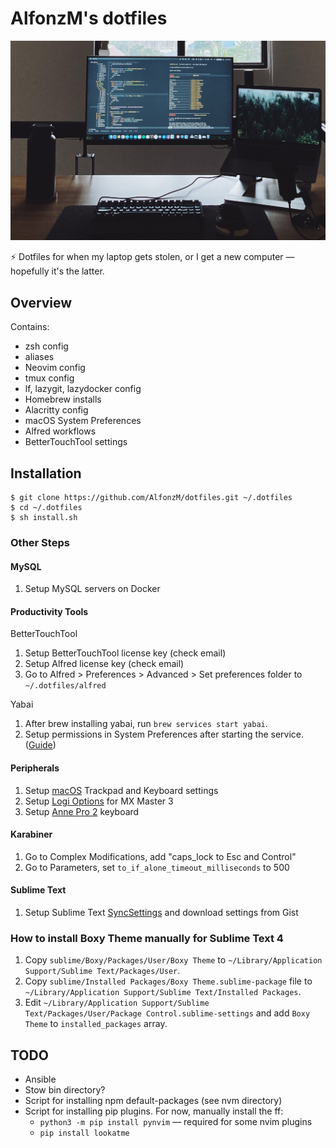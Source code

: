 # AlfonzM's dotfiles

![An image of Alfonz's workspace including a laptop and an external monitor that's showing code on Vim — the vastly superior code editor. :wink:](img/dotfiles.jpg)

⚡️ Dotfiles for when my laptop gets stolen, or I get a new computer — hopefully it's the latter.

## Overview

Contains:

- zsh config
- aliases
- Neovim config
- tmux config
- lf, lazygit, lazydocker config
- Homebrew installs
- Alacritty config
- macOS System Preferences
- Alfred workflows
- BetterTouchTool settings

## Installation

```
$ git clone https://github.com/AlfonzM/dotfiles.git ~/.dotfiles
$ cd ~/.dotfiles
$ sh install.sh
```

### Other Steps

#### MySQL
1. Setup MySQL servers on Docker

#### Productivity Tools

BetterTouchTool

1. Setup BetterTouchTool license key (check email)
1. Setup Alfred license key (check email)
1. Go to Alfred > Preferences > Advanced > Set preferences folder to `~/.dotfiles/alfred`

Yabai

1. After brew installing yabai, run `brew services start yabai`.
1. Setup permissions in System Preferences after starting the service. ([Guide](https://github.com/koekeishiya/yabai/wiki/Installing-yabai-(latest-release)))

#### Peripherals
1. Setup [macOS](/macos) Trackpad and Keyboard settings
1. Setup [Logi Options](/mouse) for MX Master 3
1. Setup [Anne Pro 2](/keyboards/annepro2) keyboard

#### Karabiner

1. Go to Complex Modifications, add "caps_lock to Esc and Control"
1. Go to Parameters, set `to_if_alone_timeout_milliseconds` to 500

#### Sublime Text
1. Setup Sublime Text [SyncSettings](https://packagecontrol.io/packages/Sync%20Settings) and download settings from Gist

### How to install Boxy Theme manually for Sublime Text 4

1. Copy `sublime/Boxy/Packages/User/Boxy Theme` to `~/Library/Application Support/Sublime Text/Packages/User`.
1. Copy `sublime/Installed Packages/Boxy Theme.sublime-package` file to `~/Library/Application Support/Sublime Text/Installed Packages`.
1. Edit `~/Library/Application Support/Sublime Text/Packages/User/Package Control.sublime-settings` and add `Boxy Theme` to `installed_packages` array.

## TODO

- Ansible
- Stow bin directory?
- Script for installing npm default-packages (see nvm directory)
- Script for installing pip plugins. For now, manually install the ff:
  - `python3 -m pip install pynvim` — required for some nvim plugins
  - `pip install lookatme`
